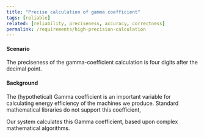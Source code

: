 ```yaml
---
title: "Precise calculation of gamma coefficient"
tags: [reliable]
related: [reliability, preciseness, accuracy, correctness]
permalink: /requirements/high-precision-calculation
---
```


<div class="quality-requirement" markdown="1">

#### Scenario

The preciseness of the gamma-coefficient calculation is four digits after the decimal point.

#### Background

The (hypothetical) Gamma coefficient is an important variable for calculating energy efficiency of the machines we produce.
Standard mathematical libraries do not support this coefficient,

Our system calculates this Gamma coefficient, based upon complex mathematical algorithms. 


</div><br>



